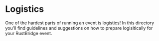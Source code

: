 # Logistics

One of the hardest parts of running an event is logistics! In this 
directory you'll find guidelines and suggestions on how to prepare
logisitically for your RustBridge event.
